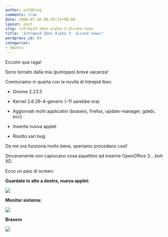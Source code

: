 ```yaml
---
author: pol@blog
comments: true
date: 2008-07-26 08:29:51+00:00
layout: post
slug: intrepid-ibex-alpha-3-alcune-news
title: 'Intrepid Ibex Alpha 3: alcune news!'
wordpress_id: 84
categories:
- Ubuntu
---
```


Eccomi qua raga!

Sono tornato dalla mia (putroppo) breve vacanza!

Cominciamo in quarta con le novità di Intrepid Ibex:



	
  * Gnome 2.23.5

	
  * Kernel 2.6.26-4-generic (-11 sarebbe ora)

	
  * Aggiornati molti applicativi (brasero, firefox, update-manager, gdebi, ecc)

	
  * Inserita nuova applet

	
  * Risolto vari bug


Da me ora funziona molto bene, speriamo procedano così!

Sinceramente non capiscano cosa aspettino ad inserire OpenOffice 3....boh XD

Ecco un paio di screen:

**Guardate in alto a destra, nuova applet:**

[![](http://www.allfreeportal.com/imghost/thumbs/822246Schermata.png)](http://www.allfreeportal.com/imghost/viewer.php?id=822246Schermata.png)

**Monitor sistema:**

[![](http://www.allfreeportal.com/imghost/thumbs/596720Schermata-1.png)](http://www.allfreeportal.com/imghost/viewer.php?id=596720Schermata-1.png)

**Brasero**

[![](http://www.allfreeportal.com/imghost/thumbs/595371Schermata-2.png)](http://www.allfreeportal.com/imghost/viewer.php?id=595371Schermata-2.png)
